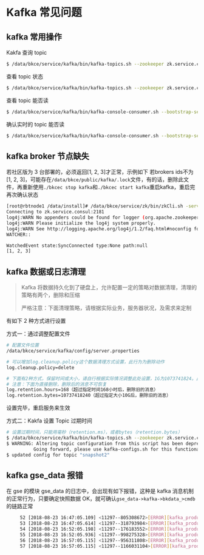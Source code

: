 # Kafka 常见问题

## kafka 常用操作

Kakfa 查询 topic

```bash
$ /data/bkce/service/kafka/bin/kafka-topics.sh --zookeeper zk.service.consul:2181/common_kafka --describe | grep Topic
```

查看 topic 状态

```bash
$ /data/bkce/service/kafka/bin/kafka-topics.sh --zookeeper zk.service.consul:2181/common_kafka --describe --topic connect-configs.tsdb
```

查看 topic 能否读

```bash
$ /data/bkce/service/kafka/bin/kafka-console-consumer.sh --bootstrap-server kafka.service.consul:9092 --topic connect-configs.tsdb --from-beginning | head
```

确认实时的 topic 能否读

```bash
$ /data/bkce/service/kafka/bin/kafka-console-consumer.sh --bootstrap-server kafka.service.consul:9092 --topic connect-configs.etl --from-beginning | head
```

## kafka broker 节点缺失

若社区版为 3 台部署的，必须返回[1, 2, 3]才正常，示例如下
若brokers ids不为[1, 2, 3]，可能存在`/data/bkce/public/kafka/.lock`文件，有的话，删除此文件，再重新使用`./bkcec stop kafka`和`./bkcec start kafka`重启kafka，重启完再次确认状态

```bash
[root@rbtnode1 /data/install]# /data/bkce/service/zk/bin/zkCli.sh -server zk.service.consul:2181 ls /common_kafka/brokers/ids
Connecting to zk.service.consul:2181
log4j:WARN No appenders could be found for logger (org.apache.zookeeper.ZooKeeper).
log4j:WARN Please initialize the log4j system properly.
log4j:WARN See http://logging.apache.org/log4j/1.2/faq.html#noconfig for more info.
WATCHER::

WatchedEvent state:SyncConnected type:None path:null
[1, 2, 3]
```

## kafka 数据或日志清理

> Kafka 将数据持久化到了硬盘上，允许配置一定的策略对数据清理，清理的策略有两个，删除和压缩
>
> 严格注意：下面清理策略，请根据实际业务，服务器状况，及需求来定制

有如下 2 种方式进行设置

方式一：通过调整配置文件

```bash
# 配置文件位置
/data/bkce/service/kafka/config/server.properties

# 可以增加log.cleanup.policy这个数据清理方式设置，此行为为删除动作
log.cleanup.policy=delete

# 下面有2种方式，保留时间或大小，请自行根据实际情况调整此处设置，1G为1073741824。具体保留大小根据实际情况设置
# 注意：下面为直接删除，删除后的消息不可恢复
log.retention.hours=168（超过指定时间168小时后，删除旧的消息）
log.retention.bytes=10737418240（超过指定大小10G后，删除旧的消息）
```

设置完毕，重启服务来生效

方式二：Kakfa 设置 Topic 过期时间

```bash
# 设置过期时间，只能用毫秒（retention.ms），或者bytes（retention.bytes）
$ /data/bkce/service/kafka/bin/kafka-topics.sh --zookeeper zk.service.consul:2181/common_kafka --topic snapshot2 --alter --config retention.ms=17280000
$ WARNING: Altering topic configuration from this script has been deprecated and may be removed in future releases.
		  Going forward, please use kafka-configs.sh for this functionality
$ updated config for topic "snapshot2"
```

## kafka gse_data 报错

在 gse 的模块 gse_data 的日志中，会出现有如下报错，这种是 kafka 消息机制的正常行为，只要确定快照数据 OK，就可确认`gse_data->kafka->bkdata_>cmdb`的链路正常

```bash
     52 [2018-08-23 16:47:05.109] <11297--805308672>[ERROR][kafka_producer:18]KAFKA-3-ERROR: rdkafka#producer-15 10.X.X.X:9092/1: Receive failed: Disconnected
     53 [2018-08-23 16:47:05.614] <11297--318793984>[ERROR][kafka_producer:18]KAFKA-3-ERROR: rdkafka#producer-4 kafka.service.consul:9092/bootstrap: Receive failed: Disconnected
     54 [2018-08-23 16:52:05.198] <11297--176183552>[ERROR][kafka_producer:18]KAFKA-3-ERROR: rdkafka#producer-12 10.X.X.X:9092/1: Receive failed: Disconnected
     55 [2018-08-23 16:52:05.936] <11297--998275328>[ERROR][kafka_producer:18]KAFKA-3-ERROR: rdkafka#producer-14 10.178.181.35:9092/3: Receive failed: Disconnected
     56 [2018-08-23 16:57:05.115] <11297--956311808>[ERROR][kafka_producer:18]KAFKA-3-ERROR: rdkafka#producer-16 10.178.181.35:9092/3: Receive failed: Disconnected
     57 [2018-08-23 16:57:05.115] <11297--1166031104>[ERROR][kafka_producer:18]KAFKA-3-FAIL: rdkafka#producer-12 kafka.service.consul:9092/bootstrap: Receive failed: Disconnected
```
